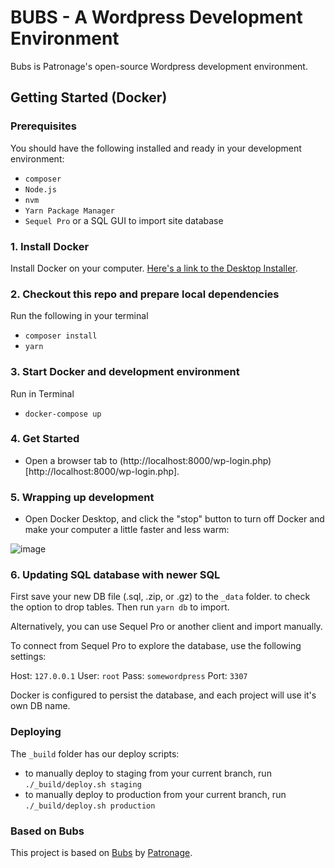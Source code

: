 # BUBS - A Wordpress Development Environment

Bubs is Patronage's open-source Wordpress development environment.

## Getting Started (Docker)

### Prerequisites

You should have the following installed and ready in your development environment:

- `composer`
- `Node.js`
- `nvm`
- `Yarn Package Manager`
- `Sequel Pro` or a SQL GUI to import site database

### 1. Install Docker

Install Docker on your computer. [Here's a link to the Desktop Installer](https://www.docker.com/products/docker-desktop).

### 2. Checkout this repo and prepare local dependencies

Run the following in your terminal

- `composer install`
- `yarn`

### 3. Start Docker and development environment

Run in Terminal

- `docker-compose up`

### 4. Get Started

- Open a browser tab to (http://localhost:8000/wp-login.php)[http://localhost:8000/wp-login.php].

### 5. Wrapping up development

- Open Docker Desktop, and click the "stop" button to turn off Docker and make your computer a little faster and less warm:

![image](https://user-images.githubusercontent.com/525011/77448037-c5573380-6dc6-11ea-8bdd-e9d4025d671d.png)

### 6. Updating SQL database with newer SQL

First save your new DB file (.sql, .zip, or .gz) to the `_data` folder. to check the option to drop tables. Then run `yarn db` to import.

Alternatively, you can use Sequel Pro or another client and import manually.

To connect from Sequel Pro to explore the database, use the following settings:

Host: `127.0.0.1`
User: `root`
Pass: `somewordpress`
Port: `3307`

Docker is configured to persist the database, and each project will use it's own DB name.

### Deploying

The `_build` folder has our deploy scripts:

- to manually deploy to staging from your current branch, run `./_build/deploy.sh staging`
- to manually deploy to production from your current branch, run `./_build/deploy.sh production`

### Based on Bubs

This project is based on [Bubs](https://github.com/patronage/bubs-next/) by [Patronage](http://www.patronage.org/).
